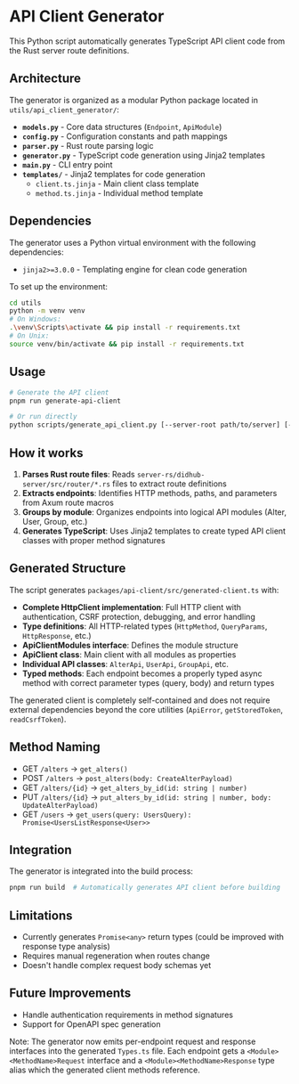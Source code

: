 # API Client Generator

This Python script automatically generates TypeScript API client code from the Rust server route definitions.

## Architecture

The generator is organized as a modular Python package located in `utils/api_client_generator/`:

- **`models.py`** - Core data structures (`Endpoint`, `ApiModule`)
- **`config.py`** - Configuration constants and path mappings
- **`parser.py`** - Rust route parsing logic
- **`generator.py`** - TypeScript code generation using Jinja2 templates
- **`main.py`** - CLI entry point
- **`templates/`** - Jinja2 templates for code generation
  - `client.ts.jinja` - Main client class template
  - `method.ts.jinja` - Individual method template

## Dependencies

The generator uses a Python virtual environment with the following dependencies:

- `jinja2>=3.0.0` - Templating engine for clean code generation

To set up the environment:

```bash
cd utils
python -m venv venv
# On Windows:
.\venv\Scripts\activate && pip install -r requirements.txt
# On Unix:
source venv/bin/activate && pip install -r requirements.txt
```

## Usage

```bash
# Generate the API client
pnpm run generate-api-client

# Or run directly
python scripts/generate_api_client.py [--server-root path/to/server] [--output-dir path/to/output]
```

## How it works

1. **Parses Rust route files**: Reads `server-rs/didhub-server/src/router/*.rs` files to extract route definitions
2. **Extracts endpoints**: Identifies HTTP methods, paths, and parameters from Axum route macros
3. **Groups by module**: Organizes endpoints into logical API modules (Alter, User, Group, etc.)
4. **Generates TypeScript**: Uses Jinja2 templates to create typed API client classes with proper method signatures

## Generated Structure

The script generates `packages/api-client/src/generated-client.ts` with:

- **Complete HttpClient implementation**: Full HTTP client with authentication, CSRF protection, debugging, and error handling
- **Type definitions**: All HTTP-related types (`HttpMethod`, `QueryParams`, `HttpResponse`, etc.)
- **ApiClientModules interface**: Defines the module structure
- **ApiClient class**: Main client with all modules as properties
- **Individual API classes**: `AlterApi`, `UserApi`, `GroupApi`, etc.
- **Typed methods**: Each endpoint becomes a properly typed async method with correct parameter types (query, body) and return types

The generated client is completely self-contained and does not require external dependencies beyond the core utilities (`ApiError`, `getStoredToken`, `readCsrfToken`).

## Method Naming

- GET `/alters` → `get_alters()`  
- POST `/alters` → `post_alters(body: CreateAlterPayload)`  
- GET `/alters/{id}` → `get_alters_by_id(id: string | number)`  
- PUT `/alters/{id}` → `put_alters_by_id(id: string | number, body: UpdateAlterPayload)`  
- GET `/users` → `get_users(query: UsersQuery): Promise<UsersListResponse<User>>`

## Integration

The generator is integrated into the build process:

```bash
pnpm run build  # Automatically generates API client before building
```

## Limitations

- Currently generates `Promise<any>` return types (could be improved with response type analysis)
- Requires manual regeneration when routes change
- Doesn't handle complex request body schemas yet

## Future Improvements

- Handle authentication requirements in method signatures
- Support for OpenAPI spec generation

Note: The generator now emits per-endpoint request and response interfaces into the generated `Types.ts` file. Each endpoint gets a `<Module><MethodName>Request` interface and a `<Module><MethodName>Response` type alias which the generated client methods reference.
